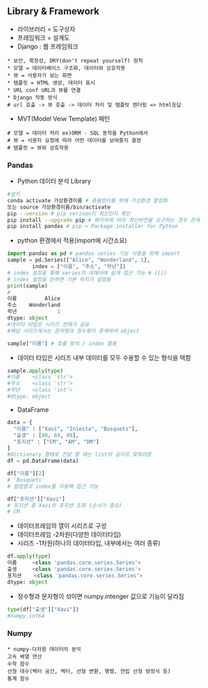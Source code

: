 ## Library & Framework

- 라이브러리 = 도구상자
- 프레임워크 = 설계도
- Django : 웹 프레임워크
```
* 보안, 확장성, DRY(don't repeat yourself) 원칙
* 모델 = 데이터베이스 구조화, 데이터와 상호작용
* 뷰 = 사용자가 보는 화면
* 템플릿 = HTML 생성, 데이터 표시
* URL conf URL과 뷰를 연결
* Django 작동 방식
# url 호출 -> 뷰 호출 -> 데이터 처리 및 템플릿 렌더링 => html응답
```

* MVT(Model Veiw Template) 패턴
```
# 모델 = 데이터 처리 ex)ORM - SQL 동작을 Python에서 
# 뷰 = 사용자 요청에 따라 어떤 데이터를 보여줄지 결정
# 템플릿 = 뷰와 상호작용
```
### Pandas
* Python 데이터 분석 Library
```bash
#설치
conda activate 가상환경이름 # 충돌방지를 위해 가상환경 할성화
또는 source 가상환경이름/bin/activate
pip --version # pip verison이 최신인지 확인 
pip install --upgrade pip # 패키지에 따라 최신버전을 요구하는 경우 존재
pip install pandas # pip = Package installer for Python
```
* python 환경에서 적용(import에 시간소요)
```python
import pandas as pd # pandas series 기능 사용을 위해 import
sample = pd.Series(["Alice", "Wonderland", 1], 
		index = ["이름", "주소", "학년"])
# index 설정을 통해 series의 데에터에 쉽게 접근 가능 # ([])
# index 설정을 안하면 기본 위치가 설정됨
print(sample) 
#
이름         Alice
주소    Wonderland
학년             1
dtype: object
#데이터 타입은 시리즈 전체가 공유
#해당 시리즈에서는 문자형과 정수형이 혼재하여 object 

sample["이름"] # 호출 방식 / index 활용
```
* 데이터 타입은 시리즈 내부 데이터를 모두 수용할 수 있는 형식을 택함
```python
sample.apply(type) 
#이름    <class 'str'>
#주소    <class 'str'>
#학년    <class 'int'>
#dtype: object
```
* DataFrame
```python
data = {
  "이름" : ["Xavi", "Iniesta", "Busquets"],
  "출생" : [80, 84, 88],
  "포지션" : ["CM", "AM", "DM"]
} 
#dictionary 형태로 전달 할 때는 list의 길이르 맞춰야함
df = pd.DataFrame(data)
```
```python
df["이름"][2]
# 'Busquets'
# 컬럼명과 index를 이용해 접근 가능

df["포지션"]["Xavi"]
# 포지션 중 Xavi의 포지션 조회 (순서가 중요)
# CM
```
* 데이터프레임의 열이 시리즈로 구성
* 데이터프레임 -2차원(다양한 데이터타입)
* 시리즈 -1차원(하나의 데이터타입, 내부에서는 여러 종류)
```python
df.apply(type)
이름     <class 'pandas.core.series.Series'>
출생     <class 'pandas.core.series.Series'>
포지션    <class 'pandas.core.series.Series'>
dtype: object
```
* 정수형과 문자형이 섞이면 numpy.intenger 값으로 기능이 달라짐
```python
type(df["출생"]["Xavi"])
#numpy.int64
```

### Numpy
```
* numpy-다차원 데이터의 분석
고속 배열 연산
수학 함수
선형 대수(벡터 공간, 벡터, 선형 변환, 행렬, 연립 선형 방정식 등)
통계 함수
```
